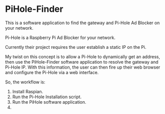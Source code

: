 # PiHole-Finder
This is a software application to find the gateway and Pi-Hole Ad Blocker on your network.

Pi-Hole is a Raspberry Pi Ad Blocker for your network. <br />

Currently their project requires the user establish a static IP on the Pi.<br />

My twist on this concept is to allow a Pi-Hole to dynamically get an address, then use the PiHole-Finder software application to resolve the gateway and Pi-Hole IP. With this information, the user can then fire up their web browser and configure the Pi-Hole via a web interface.<br />

So, the workflow is:<br />
1. Install Raspian.<br />
2. Run the Pi-Hole Installation script.<br />
3. Run the PiHole software application.<br />
4. 



